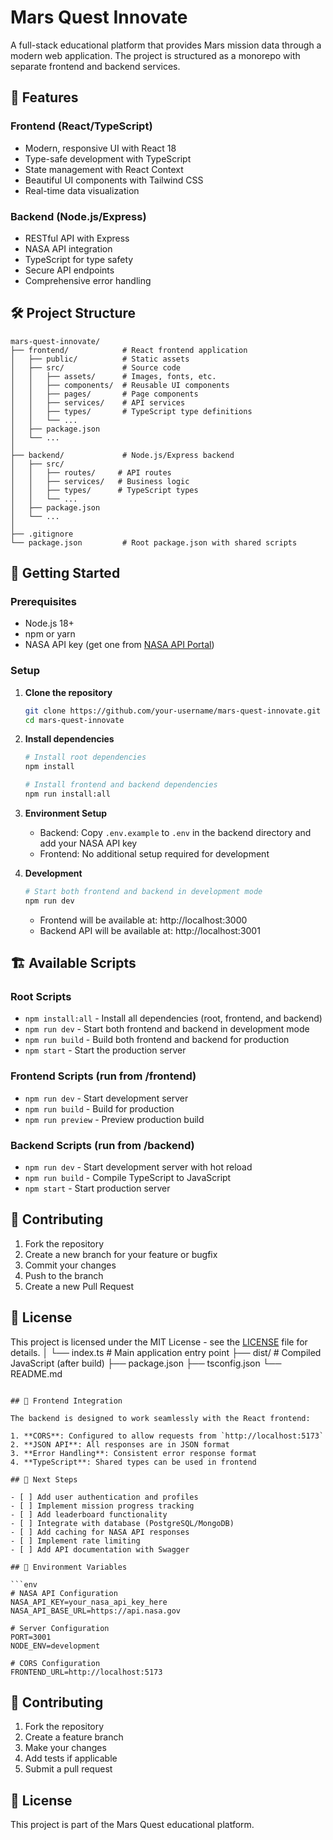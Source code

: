 # Mars Quest Innovate

A full-stack educational platform that provides Mars mission data through a modern web application. The project is structured as a monorepo with separate frontend and backend services.

## 🚀 Features

### Frontend (React/TypeScript)
- Modern, responsive UI with React 18
- Type-safe development with TypeScript
- State management with React Context
- Beautiful UI components with Tailwind CSS
- Real-time data visualization

### Backend (Node.js/Express)
- RESTful API with Express
- NASA API integration
- TypeScript for type safety
- Secure API endpoints
- Comprehensive error handling

## 🛠️ Project Structure

```
mars-quest-innovate/
├── frontend/            # React frontend application
│   ├── public/          # Static assets
│   ├── src/             # Source code
│   │   ├── assets/      # Images, fonts, etc.
│   │   ├── components/  # Reusable UI components
│   │   ├── pages/       # Page components
│   │   ├── services/    # API services
│   │   ├── types/       # TypeScript type definitions
│   │   └── ...
│   ├── package.json
│   └── ...
│
├── backend/             # Node.js/Express backend
│   ├── src/
│   │   ├── routes/     # API routes
│   │   ├── services/   # Business logic
│   │   ├── types/      # TypeScript types
│   │   └── ...
│   ├── package.json
│   └── ...
│
├── .gitignore
└── package.json         # Root package.json with shared scripts
```

## 🚀 Getting Started

### Prerequisites
- Node.js 18+
- npm or yarn
- NASA API key (get one from [NASA API Portal](https://api.nasa.gov/))

### Setup

1. **Clone the repository**
   ```bash
   git clone https://github.com/your-username/mars-quest-innovate.git
   cd mars-quest-innovate
   ```

2. **Install dependencies**
   ```bash
   # Install root dependencies
   npm install

   # Install frontend and backend dependencies
   npm run install:all
   ```

3. **Environment Setup**
   - Backend: Copy `.env.example` to `.env` in the backend directory and add your NASA API key
   - Frontend: No additional setup required for development

4. **Development**
   ```bash
   # Start both frontend and backend in development mode
   npm run dev
   ```
   - Frontend will be available at: http://localhost:3000
   - Backend API will be available at: http://localhost:3001

## 🏗️ Available Scripts

### Root Scripts
- `npm install:all` - Install all dependencies (root, frontend, and backend)
- `npm run dev` - Start both frontend and backend in development mode
- `npm run build` - Build both frontend and backend for production
- `npm start` - Start the production server

### Frontend Scripts (run from /frontend)
- `npm run dev` - Start development server
- `npm run build` - Build for production
- `npm run preview` - Preview production build

### Backend Scripts (run from /backend)
- `npm run dev` - Start development server with hot reload
- `npm run build` - Compile TypeScript to JavaScript
- `npm start` - Start production server

## 🤝 Contributing

1. Fork the repository
2. Create a new branch for your feature or bugfix
3. Commit your changes
4. Push to the branch
5. Create a new Pull Request

## 📄 License

This project is licensed under the MIT License - see the [LICENSE](LICENSE) file for details.
│   └── index.ts         # Main application entry point
├── dist/                # Compiled JavaScript (after build)
├── package.json
├── tsconfig.json
└── README.md
```

## 🔗 Frontend Integration

The backend is designed to work seamlessly with the React frontend:

1. **CORS**: Configured to allow requests from `http://localhost:5173`
2. **JSON API**: All responses are in JSON format
3. **Error Handling**: Consistent error response format
4. **TypeScript**: Shared types can be used in frontend

## 🚀 Next Steps

- [ ] Add user authentication and profiles
- [ ] Implement mission progress tracking
- [ ] Add leaderboard functionality
- [ ] Integrate with database (PostgreSQL/MongoDB)
- [ ] Add caching for NASA API responses
- [ ] Implement rate limiting
- [ ] Add API documentation with Swagger

## 📝 Environment Variables

```env
# NASA API Configuration
NASA_API_KEY=your_nasa_api_key_here
NASA_API_BASE_URL=https://api.nasa.gov

# Server Configuration
PORT=3001
NODE_ENV=development

# CORS Configuration
FRONTEND_URL=http://localhost:5173
```

## 🤝 Contributing

1. Fork the repository
2. Create a feature branch
3. Make your changes
4. Add tests if applicable
5. Submit a pull request

## 📄 License

This project is part of the Mars Quest educational platform.
